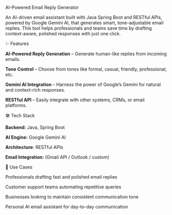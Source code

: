 AI-Powered Email Reply Generator

An AI-driven email assistant built with Java Spring Boot and RESTful APIs, powered by Google Gemini AI, that generates smart, tone-adjustable email replies. This tool helps professionals and teams save time by drafting context-aware, polished responses with just one click.

✨ Features

 **AI-Powered Reply Generation** – Generate human-like replies from incoming emails.

 **Tone Control** – Choose from tones like formal, casual, friendly, professional, etc.

 **Gemini AI Integration** – Harness the power of Google’s Gemini for natural and context-rich responses.

 **RESTful API** – Easily integrate with other systems, CRMs, or email platforms.

🛠️ Tech Stack

**Backend:** Java, Spring Boot

**AI Engine:** Google Gemini AI

**Architecture**: RESTful APIs

**Email Integration:** (Gmail API / Outlook / custom)

🚀 Use Cases

Professionals drafting fast and polished email replies

Customer support teams automating repetitive queries

Businesses looking to maintain consistent communication tone

Personal AI email assistant for day-to-day communication
